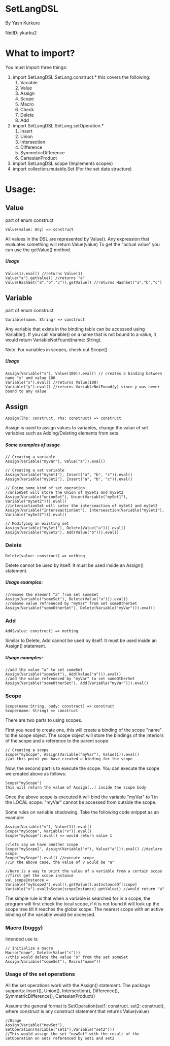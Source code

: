 # SetLangDSL
By Yash Kurkure

NetID: ykurku2
# What to import?
You must import three things:
1. import SetLangDSL.SetLang.construct.* this covers the following:
   1. Variable
   2. Value 
   3. Assign 
   4. Scope 
   5. Macro
   6. Check 
   7. Delete 
   8. Add
2. import SetLangDSL.SetLang.setOperation.*
   1. Insert 
   2. Union 
   3. Intersection 
   4. Difference 
   5. SymmetricDifference 
   6. CartesianProduct
3. import SetLangDSL.scope (Implements scopes)
4. import collection.mutable.Set (For the set data structure)

# Usage:

## Value 
part of enum construct
```
Value(value: Any) => construct
```
All values in the DSL are represented by Value(). Any expression that evaluates something will return Value(value)
To get the "actual value" you can use the getValue() method.
##### Usage
```
Value(1).eval() //returns Value(1)
Value("a").getValue() //returns "a"
Value(HashSet("a","b","c")).getValue() //returns HashSet("a","b","c")
```

## Variable
part of enum construct
```
Variable(name: String) => construct
```
Any variable that exists in the binding table can be accessed using Variable().
If you call Variable() on a name that is not bound to a value, it would return VariableNotFound(name: String).

Note: For variables in scopes, check out Scope()

##### Usage
```
Assign(Variable("x"), Value(100)).eval() // creates a binding between name "x" and value 100
Variable("x").eval() //returns Value(100)
Variable("y").eval() //returns VariableNotFound(y) since y was never bound to any value
```
## Assign
```
Assign(lhs: construct, rhs: construct) => construct
```
Assign is used to assign values to variables, change the value of set variables such as Adding/Deleting elements from sets.

##### Some examples of usage
```
// Creating a variable
Assign(Variable("myVar"), Value("a")).eval()

// Creating a set variable
Assign(Variable("mySet1"), Insert("a", "b", "c")).eval()
Assign(Variable("mySet2"), Insert("a", "b", "c")).eval()

// Doing some kind of set operation
//unionSet will store the Union of mySet1 and mySet2
Assign(Variable("unionSet"), Union(Variable("mySet1"), Variable("mySet2"))).eval()
//intersactionSet will soter the interseaction of mySet1 and mySet2
Assign(Variable("interseactionSet"), Interseaction(Variable("mySet1"), Variable("mySet2"))).eval()

// Modifying an existing set
Assign(Variable("mySet1"), Delete(Value("a"))).eval()
Assign(Variable("mySet2"), Add(Value("b"))).eval()

```

### Delete
```
Delete(value: construct) => nothing
```
Delete cannot be used by itself. It must be used inside an Assign() statement.

##### Usage examples:
```
//remove the element "a" from set someSet
Assign(Variable("someSet"), Delete(Value("a"))).eval()
//remove value refreneced by "myVar" from set someOtherSet
Assign(Variable("someOtherSet"), Delete(Variable("myVar"))).eval()
```

### Add

```
Add(value: construct) => nothing
```
Similar to Delete, Add cannot be used by itself. It must be used inside an Assign() statement.

##### Usage examples:
```
//add the value "a" to set someSet
Assign(Variable("someSet"), Add(Value("a"))).eval()
//add the value refreneced by "myVar" to set someOtherSet
Assign(Variable("someOtherSet"), Add(Variable("myVar"))).eval()
```

### Scope
```
Scope(name:String, body: construct) => construct
Scope(name: String) => construct
```
There are two parts to using scopes. 

First you need to create one, this will create a binding of the scope "name" to the scope object. The scope object will store the bindings of the interiors of the scope and a reference to the parent scope.
```
// Creating a scope
Scope("myScope", Assign(Variable("myVar"), Value(1)).eval()
//at this point you have created a binding for the scope
```

Now, the second part is to execute the scope. You can execute the scope we created above as follows:
```
Scope("myScope")
this will return the value of Assign(..) inside the scope body
```
Once the above scope is executed it will bind the variable "myVar" to 1 in the LOCAL scope.
"myVar" cannot be accessed from outside the scope.

Some rules on variable shadowing. Take the following code snippet as an example:
```
Assign(Variable("v"), Value(1)).eval()
Scope("myScope", Variable("v")).eval()
Scope("myScope").eval() => would return value 1

//lets say we have another scope
Scope("myScope2", Assign(Variable("v"), Value("a"))).eval() //declare scope
Scope("myScope").eval() //execute scope
//In the above case, the value of v would be "a"

//Here is a way to print the value of a variable from a certain scope
//first get the scope instance
val scopeInstance = Variable("myScope2").eval().getValue().asInstanceOf[scope]
Variable("v").evalInScope(scopeInstance).getValue() //would return "a"
```
The simple rule is that when a variable is searched for in a scope, the program will first check the local scope, if it is not found it will look up the scope tree till it reaches the global scope.
The nearest scope with an active binding of the variable would be accessed.

### Macro (buggy)

Intended use is:
```
// Initialize a macro
Macro("name", Delete(Value("s")))
//this would delete the value "s" from the set someSet
Assign(Variable("someSet"), Macro("name"))
```

### Usage of the set operations
All the set operations work with the Assign() statement.
The package supports:
Insert(), Union(), Intersection(), Difference(), SymmetricDifference(), CartesianProduct()

Assume the general format is SetOperation(set1: construct. set2: construct), where construct is any construct statement that returns Value(value)

```
//Usage
Assign(Variable("newSet"), SetOperation(Variable("set1"),Variable("set2")))
//This would assign the set "newSet" with the result of the SetOperation on sets referenced by set1 and set2
```
